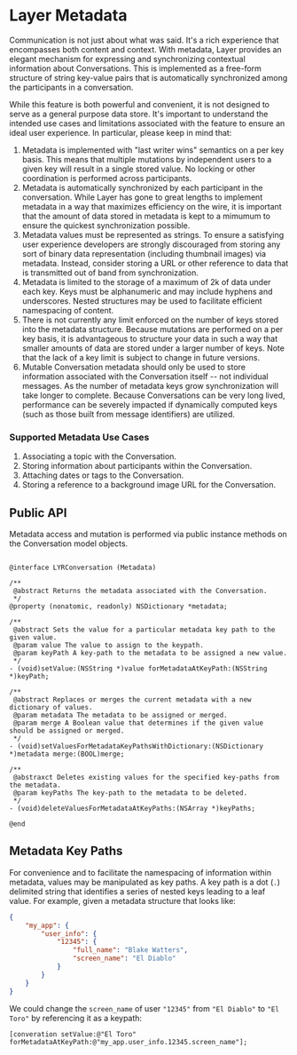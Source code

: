 # Layer Metadata

Communication is not just about what was said. It's a rich experience that encompasses both content and context. With metadata, Layer provides an elegant mechanism for expressing and synchronizing contextual information about Conversations. This is implemented as a free-form structure of string key-value pairs that is automatically synchronized among the participants in a conversation.

While this feature is both powerful and convenient, it is not designed to serve as a general purpose data store. It's important to understand the intended use cases and limitations associated with the feature to ensure an ideal user experience. In particular, please keep in mind that:

1. Metadata is implemented with "last writer wins" semantics on a per key basis. This means that multiple mutations by independent users to a given key will result in a single stored value. No locking or other coordination is performed across participants.
2. Metadata is automatically synchronized by each participant in the conversation. While Layer has gone to great lengths to implement metadata in a way that maximizes efficiency on the wire, it is important that the amount of data stored in metadata is kept to a mimumum to ensure the quickest synchronization possible.
3. Metadata values must be represented as strings. To ensure a satisfying user experience developers are strongly discouraged from storing any sort of binary data representation (including thumbnail images) via metadata. Instead, consider storing a URL or other reference to data that is transmitted out of band from
synchronization.
4. Metadata is limited to the storage of a maximum of 2k of data under each key. Keys must be alphanumeric and may include hyphens and underscores. Nested structures may be used to facilitate efficient namespacing of content.
5. There is not currently any limit enforced on the number of keys stored into the metadata structure. Because mutations are performed on a per key basis, it is advantageous to structure your data in such a way that smaller amounts of data are stored under a larger number of keys. Note that the lack of a key limit is subject to change in future versions.
5. Mutable Conversation metadata should only be used to store information associated with the Conversation itself -- not individual messages. As the number of metadata keys grow synchronization will take longer to complete. Because Conversations can be very long lived, performance can be severely impacted if dynamically computed keys (such as those built from message identifiers) are utilized.

### Supported Metadata Use Cases

1. Associating a topic with the Conversation.
2. Storing information about participants within the Conversation.
3. Attaching dates or tags to the Conversation.
4. Storing a reference to a background image URL for the Conversation.

## Public API

Metadata access and mutation is performed via public instance methods on the Conversation model objects.

```objc

@interface LYRConversation (Metadata)

/**
 @abstract Returns the metadata associated with the Conversation.
 */
@property (nonatomic, readonly) NSDictionary *metadata;
	
/**
 @abstract Sets the value for a particular metadata key path to the given value.
 @param value The value to assign to the keypath.
 @param keyPath A key-path to the metadata to be assigned a new value.
 */
- (void)setValue:(NSString *)value forMetadataAtKeyPath:(NSString *)keyPath;

/**
 @abstract Replaces or merges the current metadata with a new dictionary of values.
 @param metadata The metadata to be assigned or merged.
 @param merge A Boolean value that determines if the given value should be assigned or merged.
 */
- (void)setValuesForMetadataKeyPathsWithDictionary:(NSDictionary *)metadata merge:(BOOL)merge;

/**
 @abstraxct Deletes existing values for the specified key-paths from the metadata.
 @param keyPaths The key-path to the metadata to be deleted.
 */
- (void)deleteValuesForMetadataAtKeyPaths:(NSArray *)keyPaths;

@end

```

## Metadata Key Paths

For convenience and to facilitate the namespacing of information within metadata, values may be manipulated as key paths. A key path is a dot (`.`) delimited string that identifies a series 
of nested keys leading to a leaf value. For example, given a metadata structure that looks like:

```json
{
    "my_app": {
        "user_info": {
            "12345": {
                "full_name": "Blake Watters",
                "screen_name": "El Diablo"
            }
        }
    }
}
```

We could change the `screen_name` of user `"12345"` from `"El Diablo"` to `"El Toro"` by referencing it as a keypath:

```objc
[converation setValue:@"El Toro" forMetadataAtKeyPath:@"my_app.user_info.12345.screen_name"];
```
